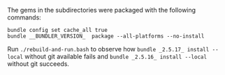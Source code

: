 The gems in the subdirectories were packaged with the following commands:

```
bundle config set cache_all true
bundle __BUNDLER_VERSION_  package --all-platforms --no-install
```

Run `./rebuild-and-run.bash` to observe how `bundle _2.5.17_ install --local` without git available fails and `bundle _2.5.16_ install --local` without git succeeds.

